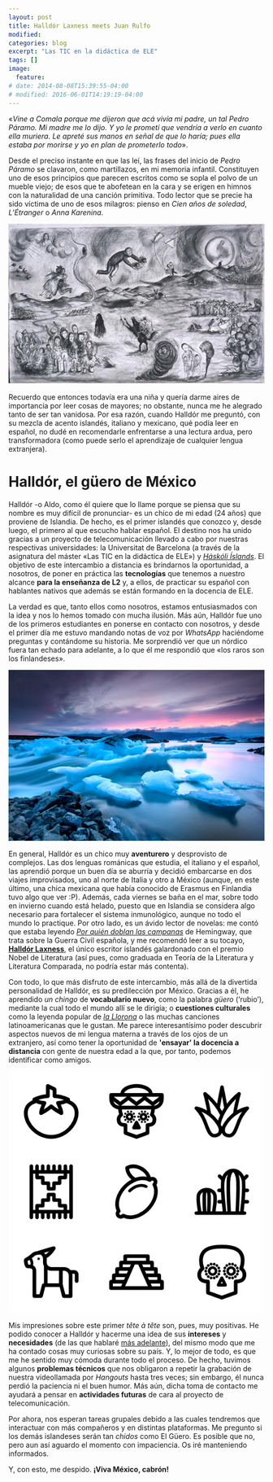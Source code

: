 ```yaml
---
layout: post
title: Halldór Laxness meets Juan Rulfo
modified:
categories: blog
excerpt: "Las TIC en la didáctica de ELE"
tags: []
image:
  feature:
# date: 2014-08-08T15:39:55-04:00
# modified: 2016-06-01T14:19:19-04:00
---
```



  «_Vine a Comala porque me dijeron que acá vivía mi padre, un tal Pedro Páramo. Mi madre me lo dijo. Y yo le prometí que vendría a verlo en cuanto ella muriera. Le apreté sus manos en señal de que lo haría; pues ella estaba por morirse y yo en plan de prometerlo todo_».

Desde el preciso instante en que las leí, las frases del inicio de _Pedro Páramo_ se clavaron, como martillazos, en mi memoria infantil. Constituyen uno de esos principios que parecen escritos como se sopla el polvo de un mueble viejo; de esos que te abofetean en la cara y se erigen en himnos con la naturalidad de una canción primitiva. Todo lector que se precie ha sido víctima de uno de esos milagros: pienso en _Cien años de soledad_, _L’Étranger_ o _Anna Karenina_.

![Comala](/images/1*hGtjO_a-QVl47qegs647uA.jpeg)

Recuerdo que entonces todavía era una niña y quería darme aires de importancia por leer cosas de mayores; no obstante, nunca me he alegrado tanto de ser tan vanidosa. Por esa razón, cuando Halldór me preguntó, con su mezcla de acento islandés, italiano y mexicano, qué podía leer en español, no dudé en recomendarle enfrentarse a una lectura ardua, pero transformadora (como puede serlo el aprendizaje de cualquier lengua extranjera).

# Halldór, el güero de México

Halldór -o Aldo, como él quiere que lo llame porque se piensa que su nombre es muy difícil de pronunciar- es un chico de mi edad (24 años) que proviene de Islandia. De hecho, es el primer islandés que conozco y, desde luego, el primero al que escucho hablar español. El destino nos ha unido gracias a un proyecto de telecomunicación llevado a cabo por nuestras respectivas universidades: la Universitat de Barcelona (a través de la asignatura del máster «Las TIC en la didáctica de ELE») y <a href="http://english.hi.is" target="_blank">_Háskóli Íslands_</a>. El objetivo de este intercambio a distancia es brindarnos la oportunidad, a nosotros, de poner en práctica las **tecnologías** que tenemos a nuestro alcance **para la enseñanza de L2** y, a ellos, de practicar su español con hablantes nativos que además se están formando en la docencia de ELE.

La verdad es que, tanto ellos como nosotros, estamos entusiasmados con la idea y nos lo hemos tomado con mucha ilusión. Más aún, Halldór fue uno de los primeros estudiantes en ponerse en contacto con nosotros, y desde el primer día me estuvo mandando notas de voz por _WhatsApp_ haciéndome preguntas y contándome su historia. Me sorprendió ver que un nórdico fuera tan echado para adelante, a lo que él me respondió que «los raros son los finlandeses».

![Iceland](/images/jet-set-iceland-promote.jpg)

En general, Halldór es un chico muy **aventurero** y desprovisto de complejos. Las dos lenguas románicas que estudia, el italiano y el español, las aprendió porque un buen día se aburría y decidió embarcarse en dos viajes improvisados, uno al norte de Italia y otro a México (aunque, en este último, una chica mexicana que había conocido de Erasmus en Finlandia tuvo algo que ver :P). Además, cada viernes se baña en el mar, sobre todo en invierno cuando está helado, puesto que en Islandia se considera algo necesario para fortalecer el sistema inmunológico, aunque no todo el mundo lo practique. Por otro lado, es un ávido lector de novelas: me contó que estaba leyendo <a href="https://es.wikipedia.org/wiki/Por_quién_doblan_las_campanas" target="_blank">_Por quién doblan las campanas_</a> de Hemingway, que trata sobre la Guerra Civil española, y me recomendó leer a su tocayo, <a href="https://es.wikipedia.org/wiki/Halldór_Laxness" target="_blank">**Halldór Laxness**</a>, el único escritor islandés galardonado con el premio Nobel de Literatura (así pues, como graduada en Teoría de la Literatura y Literatura Comparada, no podría estar más contenta).

Con todo, lo que más disfruto de este intercambio, más allá de la divertida personalidad de Halldór, es su predilección por México. Gracias a él, he aprendido _un chingo_ de **vocabulario nuevo**, como la palabra _güero_ (‘rubio’), mediante la cual todo el mundo allí se le dirigía; o **cuestiones culturales** como la leyenda popular de <a href="https://es.wikipedia.org/wiki/Llorona" target="_blank">_la Llorona_</a> o las muchas canciones latinoamericanas que le gustan. Me parece interesantísimo poder descubrir aspectos nuevos de mi lengua materna a través de los ojos de un extranjero, así como tener la oportunidad de **'ensayar' la docencia a distancia** con gente de nuestra edad a la que, por tanto, podemos identificar como amigos.

![Mexico](/images/112085-mexican-elements-lineal.png)

Mis impresiones sobre este primer _tête à tête_ son, pues, muy positivas. He podido conocer a Halldór y hacerme una idea de sus **intereses** y **necesidades** (de las que hablaré <a href="https://immalopez.github.io/blog/e-learning-1/" target="_blank">más adelante</a>), del mismo modo que me ha contado cosas muy curiosas sobre su país. Y, lo mejor de todo, es que me he sentido muy cómoda durante todo el proceso. De hecho, tuvimos algunos **problemas técnicos** que nos obligaron a repetir la grabación de nuestra videollamada por _Hangouts_ hasta tres veces; sin embargo, él nunca perdió la paciencia ni el buen humor. Más aún, dicha toma de contacto me ayudará a pensar en **actividades futuras** de cara al proyecto de telecomunicación.

Por ahora, nos esperan tareas grupales debido a las cuales tendremos que interactuar con más compañeros y en distintas plataformas. Me pregunto si los demás islandeses serán tan _chidos_ como El Güero. Es posible que no, pero aun así aguardo el momento con impaciencia. Os iré manteniendo informados.

Y, con esto, me despido. **¡Viva México, cabrón!**

